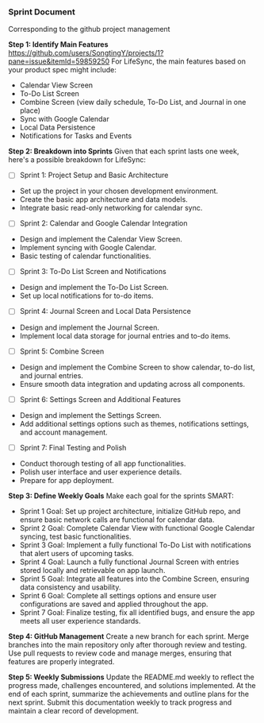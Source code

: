 ### Sprint Document
Corresponding to the github project management

**Step 1: Identify Main Features**
https://github.com/users/SongtingY/projects/1?pane=issue&itemId=59859250
For LifeSync, the main features based on your product spec might include:

- Calendar View Screen
- To-Do List Screen
- Combine Screen (view daily schedule, To-Do List, and Journal in one place)
- Sync with Google Calendar
- Local Data Persistence
- Notifications for Tasks and Events

**Step 2: Breakdown into Sprints**
Given that each sprint lasts one week, here's a possible breakdown for LifeSync:

- [ ] Sprint 1: Project Setup and Basic Architecture

* Set up the project in your chosen development environment.
* Create the basic app architecture and data models.
* Integrate basic read-only networking for calendar sync.

- [ ] Sprint 2: Calendar and Google Calendar Integration
* Design and implement the Calendar View Screen.
* Implement syncing with Google Calendar.
* Basic testing of calendar functionalities.

- [ ] Sprint 3: To-Do List Screen and Notifications
* Design and implement the To-Do List Screen.
* Set up local notifications for to-do items.

- [ ] Sprint 4: Journal Screen and Local Data Persistence
* Design and implement the Journal Screen.
* Implement local data storage for journal entries and to-do items.

- [ ] Sprint 5: Combine Screen
* Design and implement the Combine Screen to show calendar, to-do list, and journal entries.
* Ensure smooth data integration and updating across all components.

- [ ] Sprint 6: Settings Screen and Additional Features
* Design and implement the Settings Screen.
* Add additional settings options such as themes, notifications settings, and account management.

- [ ] Sprint 7: Final Testing and Polish
* Conduct thorough testing of all app functionalities.
* Polish user interface and user experience details.
* Prepare for app deployment.

**Step 3: Define Weekly Goals**
Make each goal for the sprints SMART:

* Sprint 1 Goal: Set up project architecture, initialize GitHub repo, and ensure basic network calls are functional for calendar data.
* Sprint 2 Goal: Complete Calendar View with functional Google Calendar syncing, test basic functionalities.
* Sprint 3 Goal: Implement a fully functional To-Do List with notifications that alert users of upcoming tasks.
* Sprint 4 Goal: Launch a fully functional Journal Screen with entries stored locally and retrievable on app launch.
* Sprint 5 Goal: Integrate all features into the Combine Screen, ensuring data consistency and usability.
* Sprint 6 Goal: Complete all settings options and ensure user configurations are saved and applied throughout the app.
* Sprint 7 Goal: Finalize testing, fix all identified bugs, and ensure the app meets all user experience standards.

**Step 4: GitHub Management**
Create a new branch for each sprint.
Merge branches into the main repository only after thorough review and testing.
Use pull requests to review code and manage merges, ensuring that features are properly integrated.

**Step 5: Weekly Submissions**
Update the README.md weekly to reflect the progress made, challenges encountered, and solutions implemented.
At the end of each sprint, summarize the achievements and outline plans for the next sprint.
Submit this documentation weekly to track progress and maintain a clear record of development.
